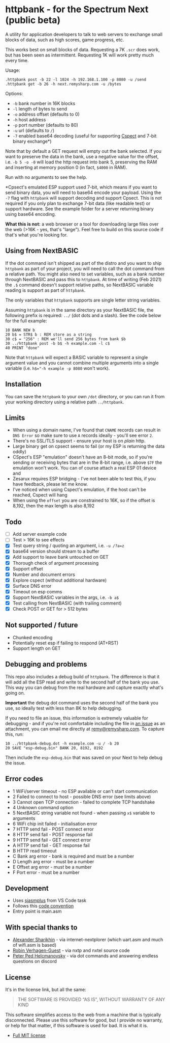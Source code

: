 # httpbank - for the Spectrum Next (public beta)

A utility for application developers to talk to web servers to exchange small blocks of data, such as high scores, game progress, etc.

This works best on small blocks of data. Requesting a 7K `.scr` does work, but has been seen as intermittent. Requesting 1K will work pretty much every time.

Usage:

```
.httpbank post -b 22 -l 1024 -h 192.168.1.100 -p 8080 -u /send
.httpbank get -b 26 -h next.remysharp.com -u /bytes
```

Options:

- `-b` bank number in 16K blocks
- `-l` length of bytes to send
- `-o` address offset (defaults to 0)
- `-h` host address
- `-p` port number (defaults to 80)
- `-u` url (defaults to `/`)
- `-7` enabled base64 decoding (useful for supporting [Cspect](http://cspect.org/) and 7-bit binary exchange*)

Note that by default a GET request will empty out the bank selected. If you want to preserve the data in the bank, use a negative value for the offset, i.e. `-b 5 -o -0` will load the http request into bank 5, preserving the RAM and inserting at memory position 0 (in fact, `$4000` in RAM).

Run with no arguments to see the help.

*Cpsect's emulated ESP support used 7-bit, which means if you want to send binary data, you will need to base64 encode your payload. Using the `-7` flag with `httpbank` will support decoding and support Cpsect. This is not required if you only plan to exchange 7-bit data (like readable test) or support hardware. See the example folder for a server returning binary using base64 encoding.

**What this is not:** a web browser or a tool for downloading large files over the web (>16K - yes, that's "large"). Feel free to build on this source code if that's what you're looking for.

## Using from NextBASIC

If the dot command isn't shipped as part of the distro and you want to ship `httpbank` as part of your project, you will need to call the dot command from a relative path. You might also need to set variables, such as a bank number through NextBASIC and pass this to `httpbank`. At time of writing (Feb 2021) the `.$` command doesn't support relative paths, so NextBASIC variable reading is support as part of `httpbank`.

The only variables that `httpbank` supports are single letter string variables.

Assuming `httpbank` is in the same directory as your NextBASIC file, the following prefix is required: `../` (dot dots and a slash). See the code below for the full example:

```
10 BANK NEW b
20 b$ = STR$ b : REM store as a string
30 c$ = "256" : REM we'll send 256 bytes from bank $b
30 ../httpbank post -b b$ -h example.com -l c$
40 PRINT "done"
```

Note that `httpbank` will expect a BASIC variable to represent a single argument value and you cannot combine multiple arguments into a single variable (i.e. `h$="-h example -p 8080` won't work).

## Installation

You can save the `httpbank` to your own `/dot` directory, or you can run it from your working directory using a relative path `../httpbank`.

## Limits

- When using a domain name, I've found that `CNAME` records can result in `DNS Error` so make sure to use `A` records ideally - you'll see error `2`.
- There's no SSL/TLS support - ensure your host is on *plain* http.
- Large binary get on cpsect seems to fail (or my ESP is returning the data oddly)
- CSpect's ESP "emulation" doesn't have an 8-bit mode, so if you're sending or receiving bytes that are in the 8-bit range, i.e. above `$7F` the emulation won't work. You can of course attach a real ESP 01 device and
- Zesarux requires ESP bridging - I've not been able to test this, if you have feedback, please let me know.
- I've noticed when using Cspect's emulation, if the host can't be reached, Cspect will hang
- When using the `offset` you are constrained to 16K, so if the offset is 8,192, then the max length is also 8,192

## Todo

- [ ] Add server example code
- [ ] Test > 16K to see effects
- [x] Test query string / quoting an argument, i.e. `-u /?a=z`
- [x] base64 version should stream to a buffer
- [x] Add support to leave bank untouched on GET
- [x] Thorough check of argument processing
- [x] Support offset
- [x] Number and document errors
- [x] Explore cspect (without additional hardware)
- [x] Surface DNS error
- [x] Timeout on esp comms
- [x] Support NextBASIC variables in the args, i.e. `-b a$`
- [x] Test calling from NextBASIC (with trailing comment)
- [x] Check POST or GET for > 512 bytes

## Not supported / future

- Chunked encoding
- Potentially reset esp if failing to respond (AT+RST)
- Support length on GET

## Debugging and problems

This repo also includes a debug build of `httpbank`. The difference is that it will add all the ESP read and write to the second half of the bank you use. This way you can debug from the real hardware and capture exactly what's going on.

**Important** the debug dot command uses the second half of the bank you use, so ideally test with less than 8K to help debugging.

If you need to file an issue, this information is extremely valuable for debugging - and if you're not comfortable including the file in [an issue](https://github.com/remy/next-httpbank/issues/new) as an attachment, you can email me directly at remy@remysharp.com. To capture this, run:

```
10 ../httpbank-debug.dot -h example.com -u / -b 20
20 SAVE "esp-debug.bin" BANK 20, 8192, 8192
```

Then include the `esp-debug.bin` that was saved on  your Next to help debug the issue.

## Error codes

- 1 WiFi/server timeout - no ESP available or can't start communication
- 2 Failed to connect to host - possible DNS error (see limits above)
- 3 Cannot open TCP connection - failed to complete TCP handshake
- 4 Unknown command option
- 5 NextBASIC string variable not found - when passing `x$` variable to arguments
- 6 WiFi chip init failed - initialisation error
- 7 HTTP send fail - POST connect error
- 8 HTTP send fail - POST response fail
- 9 HTTP send fail - GET connect error
- A HTTP send fail - GET response fail
- B HTTP read timeout
- C Bank arg error - bank is required and must be a number
- D Length arg error - must be a number
- E Offset arg error - must be a number
- F Port error - must be a number

## Development

- Uses [sjasmplus](https://z00m128.github.io/sjasmplus/documentation.html) from VS Code task
- Follows this [code convention](https://github.com/remy/z80-code-conventions)
- Entry point is main.asm

## With special thanks to

- [Alexander Sharikhin](https://github.com/nihirash) - via internet-nextplorer (which uart.asm and much of wifi.asm is based)
- [Robin Verhagen-Guest](https://github.com/Threetwosevensixseven/NXtel) - via nxtp and nxtel source code
- [Peter Ped Helcmanovsky](https://github.com/ped7g/) - via dot commands and answering endless questions on discord

## License

It's in the license link, but all the same:

> THE SOFTWARE IS PROVIDED “AS IS”, WITHOUT WARRANTY OF ANY KIND

This software simplifies access to the web from a machine that is typically disconnected. Please use this software for good, but I provide no warranty, or help for that matter, if this software is used for bad. It is what it is.

- [Full MIT license](https://rem.mit-license.org/)
